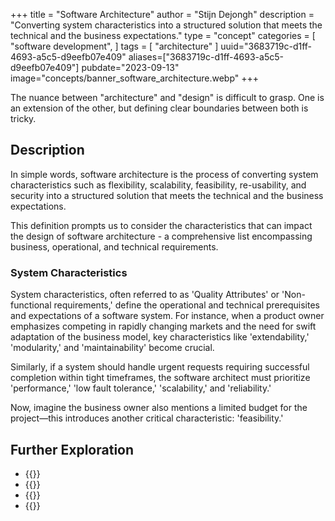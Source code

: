 +++
title = "Software Architecture"
author = "Stijn Dejongh"
description = "Converting system characteristics into a structured solution that meets the technical and the business expectations."
type = "concept"
categories = [
    "software development",
]
tags = [
    "architecture"
]
uuid="3683719c-d1ff-4693-a5c5-d9eefb07e409"
aliases=["3683719c-d1ff-4693-a5c5-d9eefb07e409"]
pubdate="2023-09-13"
image="concepts/banner_software_architecture.webp"
+++

The nuance between "architecture" and "design" is difficult to grasp.
One is an extension of the other, but defining clear boundaries between both is tricky.

## Description

In simple words, software architecture is the process of converting system characteristics such as flexibility, scalability, feasibility,
re-usability, and security into a structured solution that meets the technical and the business expectations.

This definition prompts us to consider the characteristics that can impact the design of software architecture - a comprehensive list encompassing
business, operational, and technical requirements.

### System Characteristics

System characteristics, often referred to as 'Quality Attributes' or 'Non-functional requirements,' define the operational and technical
prerequisites and expectations of a software system. For instance, when a product owner emphasizes competing in rapidly changing markets and the
need for swift adaptation of the business model, key characteristics like 'extendability,' 'modularity,' and 'maintainability' become crucial.

Similarly, if a system should handle urgent requests requiring successful completion within tight timeframes, the software architect
must prioritize 'performance,' 'low fault tolerance,' 'scalability,' and 'reliability.'

Now, imagine the business owner also mentions a limited budget for the project—this introduces another critical characteristic: 'feasibility.'

## Further Exploration

* {{<reference author="CFI Team"
  year="2023"
  title="List of system quality attributes"
  site="Wikipedia"
  link="https://en.wikipedia.org/wiki/List_of_system_quality_attributes" >}}
* {{<reference author="Keeling, M."
  year="2017"
  title="Design It: From Programmer to Software Architect"
  isbn="1680502093"
  publisher="The Pragmatic Bookshelf"
  link="https://pragprog.com/titles/mkdsa/design-it/" >}}
* {{<reference author=" Object Management Group"
  year="2010"
  title="Business Process Model And Notation Specification - Version 2.0"
  site="omg.org"
  link="https://www.omg.org/spec/BPMN/2.0/" >}}
* {{<reference author="Skelton, M.; Pais, M." year="2019"
  isbn="9781942788829"
  title="Team Topologies: Organizing Business and Technology Teams for Fast Flow"
  publisher="It Revolution Press"
  link="https://pragprog.com/titles/mkdsa/design-it/" >}}

